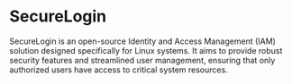 # SecureLogin
SecureLogin is an open-source Identity and Access Management (IAM) solution designed specifically for Linux systems. It aims to provide robust security features and streamlined user management, ensuring that only authorized users have access to critical system resources.

